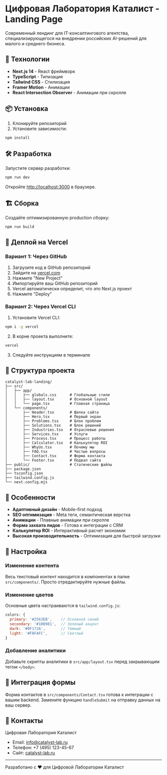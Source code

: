 # Цифровая Лаборатория Каталист - Landing Page

Современный лендинг для IT-консалтингового агентства, специализирующегося на внедрении российских AI-решений для малого и среднего бизнеса.

## 🚀 Технологии

- **Next.js 14** - React фреймворк
- **TypeScript** - Типизация
- **Tailwind CSS** - Стилизация
- **Framer Motion** - Анимации
- **React Intersection Observer** - Анимации при скролле

## 📦 Установка

1. Клонируйте репозиторий
2. Установите зависимости:

```bash
npm install
```

## 🛠 Разработка

Запустите сервер разработки:

```bash
npm run dev
```

Откройте [http://localhost:3000](http://localhost:3000) в браузере.

## 🏗 Сборка

Создайте оптимизированную production сборку:

```bash
npm run build
```

## 🚀 Деплой на Vercel

### Вариант 1: Через GitHub

1. Загрузите код в GitHub репозиторий
2. Зайдите на [vercel.com](https://vercel.com)
3. Нажмите "New Project"
4. Импортируйте ваш GitHub репозиторий
5. Vercel автоматически определит, что это Next.js проект
6. Нажмите "Deploy"

### Вариант 2: Через Vercel CLI

1. Установите Vercel CLI:

```bash
npm i -g vercel
```

2. В корне проекта выполните:

```bash
vercel
```

3. Следуйте инструкциям в терминале

## 🎨 Структура проекта

```
catalyst-lab-landing/
├── src/
│   ├── app/
│   │   ├── globals.css      # Глобальные стили
│   │   ├── layout.tsx       # Основной layout
│   │   └── page.tsx         # Главная страница
│   └── components/
│       ├── Header.tsx       # Шапка сайта
│       ├── Hero.tsx         # Первый экран
│       ├── Problems.tsx     # Блок проблем
│       ├── Solutions.tsx    # Блок решений
│       ├── Industries.tsx   # Отраслевые решения
│       ├── Services.tsx     # Услуги
│       ├── Process.tsx      # Процесс работы
│       ├── Calculator.tsx   # Калькулятор ROI
│       ├── WhyUs.tsx        # Почему мы
│       ├── FAQ.tsx          # Частые вопросы
│       ├── Contact.tsx      # Форма контакта
│       └── Footer.tsx       # Подвал сайта
├── public/                  # Статические файлы
├── package.json
├── tsconfig.json
├── tailwind.config.js
└── next.config.mjs
```

## 📝 Особенности

- **Адаптивный дизайн** - Mobile-first подход
- **SEO оптимизация** - Meta теги, семантическая верстка
- **Анимации** - Плавные анимации при скролле
- **Форма захвата лидов** - Готова к интеграции с CRM
- **Калькулятор ROI** - Интерактивный расчет экономии
- **Высокая производительность** - Оптимизация для быстрой загрузки

## 🔧 Настройка

### Изменение контента

Весь текстовый контент находится в компонентах в папке `src/components/`. Просто отредактируйте нужные файлы.

### Изменение цветов

Основные цвета настраиваются в `tailwind.config.js`:

```javascript
colors: {
  primary: '#2563EB',    // Основной синий
  secondary: '#10B981',  // Зеленый акцент
  dark: '#0F172A',       // Темный
  light: '#F8FAFC',      // Светлый
}
```

### Добавление аналитики

Добавьте скрипты аналитики в `src/app/layout.tsx` перед закрывающим тегом `</body>`.

## 📧 Интеграция формы

Форма контактов в `src/components/Contact.tsx` готова к интеграции с вашим backend. Замените функцию `handleSubmit` на отправку данных на ваш сервер.

## 🤝 Контакты

Цифровая Лаборатория Каталист
- Email: info@catalyst-lab.ru
- Телефон: +7 (495) 123-45-67
- Сайт: [catalyst-lab.ru](https://catalyst-lab.ru)

---

Разработано с ❤️ для Цифровой Лаборатории Каталист
